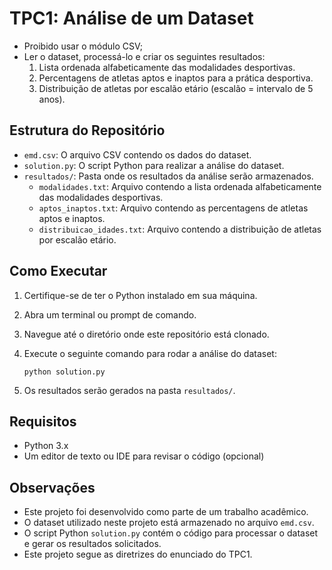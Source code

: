 # TPC1: Análise de um Dataset

- Proibido usar o módulo CSV;
- Ler o dataset, processá-lo e criar os seguintes resultados:
    1. Lista ordenada alfabeticamente das modalidades desportivas.
    2. Percentagens de atletas aptos e inaptos para a prática desportiva.
    3. Distribuição de atletas por escalão etário (escalão = intervalo de 5 anos).

## Estrutura do Repositório

- `emd.csv`: O arquivo CSV contendo os dados do dataset.
- `solution.py`: O script Python para realizar a análise do dataset.
- `resultados/`: Pasta onde os resultados da análise serão armazenados.
  - `modalidades.txt`: Arquivo contendo a lista ordenada alfabeticamente das modalidades desportivas.
  - `aptos_inaptos.txt`: Arquivo contendo as percentagens de atletas aptos e inaptos.
  - `distribuicao_idades.txt`: Arquivo contendo a distribuição de atletas por escalão etário.

## Como Executar

1. Certifique-se de ter o Python instalado em sua máquina.
2. Abra um terminal ou prompt de comando.
3. Navegue até o diretório onde este repositório está clonado.
4. Execute o seguinte comando para rodar a análise do dataset:

   ```
   python solution.py
   ```

5. Os resultados serão gerados na pasta `resultados/`.

## Requisitos

- Python 3.x
- Um editor de texto ou IDE para revisar o código (opcional)

## Observações

- Este projeto foi desenvolvido como parte de um trabalho acadêmico.
- O dataset utilizado neste projeto está armazenado no arquivo `emd.csv`.
- O script Python `solution.py` contém o código para processar o dataset e gerar os resultados solicitados.
- Este projeto segue as diretrizes do enunciado do TPC1.
